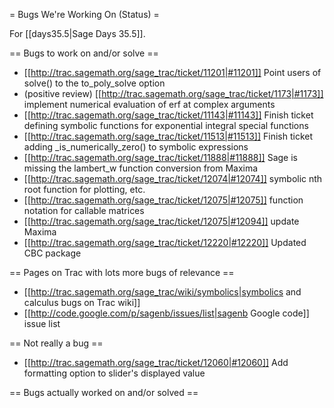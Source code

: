 = Bugs We're Working On (Status) =

For [[days35.5|Sage Days 35.5]].

== Bugs to work on and/or solve ==

 * [[http://trac.sagemath.org/sage_trac/ticket/11201|#11201]] Point users of solve() to the to_poly_solve option
 * (positive review) [[http://trac.sagemath.org/sage_trac/ticket/1173|#1173]] implement numerical evaluation of erf at complex arguments
 * [[http://trac.sagemath.org/sage_trac/ticket/11143|#11143]] Finish ticket defining symbolic functions for exponential integral special functions
 * [[http://trac.sagemath.org/sage_trac/ticket/11513|#11513]] Finish ticket adding _is_numerically_zero() to symbolic expressions
 * [[http://trac.sagemath.org/sage_trac/ticket/11888|#11888]] Sage is missing the lambert_w function conversion from Maxima
 * [[http://trac.sagemath.org/sage_trac/ticket/12074|#12074]] symbolic nth root function for plotting, etc.
 * [[http://trac.sagemath.org/sage_trac/ticket/12075|#12075]] function notation for callable matrices
 * [[http://trac.sagemath.org/sage_trac/ticket/12075|#12094]] update Maxima
 * [[http://trac.sagemath.org/sage_trac/ticket/12220|#12220]] Updated CBC package

== Pages on Trac with lots more bugs of relevance ==
 * [[http://trac.sagemath.org/sage_trac/wiki/symbolics|symbolics and calculus bugs on Trac wiki]]
 * [[http://code.google.com/p/sagenb/issues/list|sagenb Google code]] issue list

== Not really a bug ==

 * [[http://trac.sagemath.org/sage_trac/ticket/12060|#12060]] Add formatting option to slider's displayed value 

== Bugs actually worked on and/or solved ==
